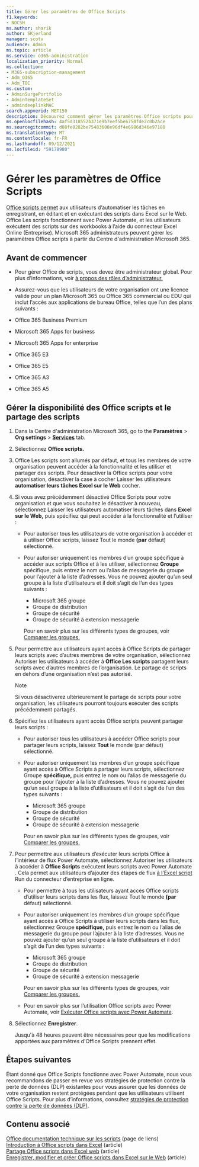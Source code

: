 ```yaml
---
title: Gérer les paramètres de Office Scripts
f1.keywords:
- NOCSH
ms.author: sharik
author: SKjerland
manager: scotv
audience: Admin
ms.topic: article
ms.service: o365-administration
localization_priority: Normal
ms.collection:
- M365-subscription-management
- Adm_O365
- Adm_TOC
ms.custom:
- AdminSurgePortfolio
- AdminTemplateSet
- admindeeplinkMAC
search.appverid: MET150
description: Découvrez comment gérer les paramètres Office scripts pour les utilisateurs de votre organisation.
ms.openlocfilehash: 4af5d318552b371e9b7eef5be6750fde2c0b2ace
ms.sourcegitcommit: d08fe0282be75483608e96df4e6986d346e97180
ms.translationtype: MT
ms.contentlocale: fr-FR
ms.lasthandoff: 09/12/2021
ms.locfileid: "59178980"
---
```

# <a name="manage-office-scripts-settings"></a>Gérer les paramètres de Office Scripts

[Office scripts permet](/office/dev/scripts) aux utilisateurs d’automatiser les tâches en enregistrant, en éditant et en exécutant des scripts dans Excel sur le Web. Office Les scripts fonctionnent avec Power Automate, et les utilisateurs exécutent des scripts sur des workbooks à l’aide du connecteur Excel Online (Entreprise). Microsoft 365 administrateurs peuvent gérer les paramètres Office scripts à partir du Centre d'administration Microsoft 365.

## <a name="before-you-begin"></a>Avant de commencer

- Pour gérer Office de scripts, vous devez être administrateur global. Pour plus d’informations, voir [à propos des rôles d’administrateur.](../add-users/about-admin-roles.md)

- Assurez-vous que les utilisateurs de votre organisation ont une licence valide pour un plan Microsoft 365 ou Office 365 commercial ou EDU qui inclut l’accès aux applications de bureau Office, telles que l’un des plans suivants :

- Office 365 Business Premium
- Microsoft 365 Apps for business
- Microsoft 365 Apps for enterprise
- Office 365 E3
- Office 365 E5
- Office 365 A3
- Office 365 A5

## <a name="manage-availability-of-office-scripts-and-sharing-of-scripts"></a>Gérer la disponibilité des Office scripts et le partage des scripts

1. Dans la Centre d'administration Microsoft 365, go to the **Paramètres** \> **Org settings** \> **[Services](https://go.microsoft.com/fwlink/p/?linkid=2053743)** tab.

2. Sélectionnez **Office scripts.**

3. Office Les scripts sont allumés par défaut, et tous les membres de votre organisation peuvent accéder à la fonctionnalité et les utiliser et partager des scripts. Pour désactiver la Office scripts pour votre organisation, désactiver la case à cocher Laisser les utilisateurs **automatiser leurs tâches Excel sur le Web** cocher.

4. Si vous avez précédemment désactivé Office Scripts pour votre organisation et que vous souhaitez le désactiver à nouveau, sélectionnez Laisser les utilisateurs automatiser leurs tâches dans **Excel sur le Web,** puis spécifiez qui peut accéder à la fonctionnalité et l’utiliser :

    - Pour autoriser tous les utilisateurs de votre organisation à accéder et à utiliser Office scripts, laissez Tout le monde **(par** défaut) sélectionné.

    - Pour autoriser uniquement les membres d’un groupe spécifique à accéder aux scripts Office et à les utiliser, sélectionnez **Groupe** spécifique, puis entrez le nom ou l’alias de messagerie du groupe pour l’ajouter à la liste d’adresses. Vous ne pouvez ajouter qu’un seul groupe à la liste d’utilisateurs et il doit s’agit de l’un des types suivants :
        - Microsoft 365 groupe
        - Groupe de distribution
        - Groupe de sécurité
        - Groupe de sécurité à extension messagerie

        Pour en savoir plus sur les différents types de groupes, voir [Comparer les groupes.](../create-groups/compare-groups.md)

5. Pour permettre aux utilisateurs ayant accès à Office Scripts de partager leurs scripts avec d’autres membres de votre organisation, sélectionnez Autoriser les utilisateurs à accéder à **Office Les scripts** partagent leurs scripts avec d’autres membres de l’organisation. Le partage de scripts en dehors d’une organisation n’est pas autorisé.

    > [!NOTE]
    > Si vous désactiverez ultérieurement le partage de scripts pour votre organisation, les utilisateurs pourront toujours exécuter des scripts précédemment partagés.

6. Spécifiez les utilisateurs ayant accès Office scripts peuvent partager leurs scripts :

    - Pour autoriser tous les utilisateurs à accéder Office scripts pour partager leurs scripts, laissez **Tout** le monde (par défaut) sélectionné.

    - Pour autoriser uniquement les membres d’un groupe spécifique ayant accès à Office Scripts à partager leurs scripts, sélectionnez Groupe **spécifique,** puis entrez le nom ou l’alias de messagerie du groupe pour l’ajouter à la liste d’adresses. Vous ne pouvez ajouter qu’un seul groupe à la liste d’utilisateurs et il doit s’agit de l’un des types suivants :
        - Microsoft 365 groupe
        - Groupe de distribution
        - Groupe de sécurité
        - Groupe de sécurité à extension messagerie

        Pour en savoir plus sur les différents types de groupes, voir [Comparer les groupes.](../create-groups/compare-groups.md)

7. Pour permettre aux utilisateurs d’exécuter leurs scripts Office à l’intérieur de flux Power Automate, sélectionnez Autoriser les utilisateurs à accéder à **Office Scripts** exécutent leurs scripts avec Power Automate . Cela permet aux utilisateurs d’ajouter des étapes de flux [à l’Excel script](/connectors/excelonlinebusiness) Run du connecteur d’entreprise en ligne. 

    - Pour permettre à tous les utilisateurs ayant accès Office scripts d’utiliser leurs scripts dans les flux, laissez Tout le monde **(par** défaut) sélectionné.

    - Pour autoriser uniquement les membres d’un groupe spécifique ayant accès à Office Scripts à utiliser leurs scripts dans les flux, sélectionnez Groupe **spécifique,** puis entrez le nom ou l’alias de messagerie du groupe pour l’ajouter à la liste d’adresses. Vous ne pouvez ajouter qu’un seul groupe à la liste d’utilisateurs et il doit s’agit de l’un des types suivants :
        - Microsoft 365 groupe
        - Groupe de distribution
        - Groupe de sécurité
        - Groupe de sécurité à extension messagerie

        Pour en savoir plus sur les différents types de groupes, voir [Comparer les groupes.](../create-groups/compare-groups.md)

    - Pour en savoir plus sur l’utilisation Office scripts avec Power Automate, voir [Exécuter Office scripts avec Power Automate](/office/dev/scripts/develop/power-automate-integration).

8. Sélectionnez **Enregistrer**.

    Jusqu'à 48 heures peuvent être nécessaires pour que les modifications apportées aux paramètres d'Office Scripts prennent effet.

## <a name="next-steps"></a>Étapes suivantes

Étant donné que Office Scripts fonctionne avec Power Automate, nous vous recommandons de passer en revue vos stratégies de protection contre la perte de données (DLP) existantes pour vous assurer que les données de votre organisation restent protégées pendant que les utilisateurs utilisent Office Scripts. Pour plus d’informations, consultez [stratégies de protection contre la perte de données (DLP)](/power-automate/prevent-data-loss).

## <a name="related-content"></a>Contenu associé

[Office documentation technique sur les scripts](/office/dev/scripts/) (page de liens)\
[Introduction à Office scripts dans Excel](https://support.microsoft.com/office/9fbe283d-adb8-4f13-a75b-a81c6baf163a) (article)\
[Partage Office scripts dans Excel web](https://support.microsoft.com/office/226eddbc-3a44-4540-acfe-fccda3d1122b) (article)\
[Enregistrer, modifier et créer Office scripts dans Excel sur le Web](/office/dev/scripts/tutorials/excel-tutorial) (article)
